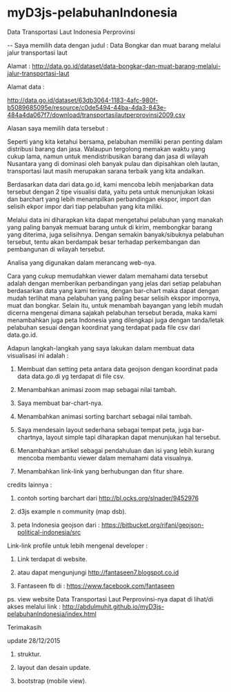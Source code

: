 # myD3js-pelabuhanIndonesia

Data Transportasi Laut Indonesia Perprovinsi

-- Saya memilih data dengan judul : Data Bongkar dan muat barang melalui jalur transportasi laut
 
Alamat : http://data.go.id/dataset/data-bongkar-dan-muat-barang-melalui-jalur-transportasi-laut

Alamat data :

http://data.go.id/dataset/63db3064-1183-4afc-980f-b5089685095e/resource/c0de5494-44ba-4da3-843e-484a4da067f7/download/transportasilautperprovinsi2009.csv

Alasan saya memilih data tersebut :

Seperti yang kita ketahui bersama, pelabuhan memiliki peran penting dalam distribusi barang dan jasa. Walaupun tergolong memakan waktu yang cukup lama, namun untuk mendistribusikan barang dan jasa di wilayah Nusantara yang di dominasi oleh banyak pulau dan dipisahkan oleh lautan, transportasi laut masih merupakan sarana terbaik yang kita andalkan.

Berdasarkan data dari data.go.id, kami mencoba lebih menjabarkan data tersebut dengan 2 tipe visualisi data, yaitu peta untuk menunjukan lokasi dan barchart yang lebih menampilkan perbandingan ekspor, import dan selisih ekpor impor dari tiap pelabuhan yang kita miliki.

Melalui data ini diharapkan kita dapat mengetahui pelabuhan yang manakah yang paling banyak memuat barang untuk di kirim, membongkar barang yang diterima, juga selisihnya. Dengan semakin banyak/sibuknya pelabuhan tersebut, tentu akan berdampak besar terhadap perkembangan dan pembangunan di wilayah tersebut.

Analisa yang digunakan dalam merancang web-nya.

Cara yang cukup memudahkan viewer dalam memahami data tersebut adalah dengan memberikan perbandingan yang jelas dari setiap pelabuhan berdasarkan data yang kami terima, dengan bar-chart maka dapat dengan mudah terlihat mana pelabuhan yang paling besar selisih ekspor impornya, muat dan bongkar. Selain itu, untuk menambah bayangan yang lebih mudah dicerna mengenai dimana sajakah pelabuhan tersebut berada, maka kami menambahkan juga peta Indonesia yang dilengkapi juga dengan tanda/letak pelabuhan sesuai dengan koordinat yang terdapat pada file csv dari data.go.id. 

Adapun langkah-langkah yang saya lakukan dalam membuat data visualisasi ini adalah :

1. Membuat dan setting peta antara data geojson dengan koordinat pada data data.go.di yg terdapat di file csv.

2. Menambahkan animasi zoom map sebagai nilai tambah.

3. Saya membuat bar-chart-nya.

4. Menambahkan animasi sorting barchart sebagai nilai tambah.

5. Saya mendesain layout sederhana sebagai tempat peta, juga bar-chartnya, layout simple tapi diharapkan dapat menunjukan hal tersebut.

6. Menambahkan artikel sebagai pendahuluan dan isi yang lebih kurang mencoba membantu viewer dalam memahami data visualnya.

7. Menambahkan link-link yang berhubungan dan fitur share.


credits lainnya :

1. contoh sorting barchart dari http://bl.ocks.org/slnader/9452976

2. d3js example n community (map dsb).

3. peta Indonesia geojson dari : https://bitbucket.org/rifani/geojson-political-indonesia/src

Link-link profile untuk lebih mengenal developer :

1. Link terdapat di website.

2. atau dapat mengunjungi http://fantaseen7.blogspot.co.id

3. Fantaseen fb di : https://www.facebook.com/fantaseen

ps. view website Data Transportasi Laut Perprovinsi-nya dapat di lihat/di akses melalui link : http://abdulmuhit.github.io/myD3js-pelabuhanIndonesia/index.html

Terimakasih

update 28/12/2015

1. struktur.

2. layout dan desain update.

3. bootstrap (mobile view).

